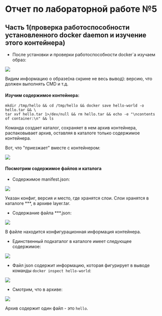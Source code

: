 # Отчет по лабораторной работе №5

## Часть 1(проверка работоспособности установленного docker daemon и изучение этого контейнера)

* После установки и проверки работоспособности docker`a изучаем образ:

![](https://github.com/nebantepermanentnopls/OSLabReports/blob/master/lab5/images/image1.jpg)

Видим информацию о образе(на скрине не весь вывод): версию, что должен выполнять CMD и т.д.

#### Изучим содержимое контейнера:

```
mkdir /tmp/hello && cd /tmp/hello && docker save hello-world -o hello.tar && \
tar xvf hello.tar 1>/dev/null && rm hello.tar && echo -e "\ncontents of container:\n" && ls
```

Команда создает каталог, сохраняет в нем архив контейнера, распаковывает архив, оставляя в каталоге только содержимое контейнера.

Вот, что "приезжает" вместе с контейнером:

![](https://github.com/nebantepermanentnopls/OSLabReports/blob/master/lab5/images/image2.jpg)


#### Посмотрим содержимое файлов и каталога

* Содержимое manifest.json:

![](https://github.com/nebantepermanentnopls/OSLabReports/blob/master/lab5/images/image3.jpg)

Указан конфиг, версия и место, где хранятся слои. Слои хранятся в каталоге ***, в архиве layer.tar.

* Содержание файла ***.json:

![](https://github.com/nebantepermanentnopls/OSLabReports/blob/master/lab5/images/image4.jpg)

В файле находится конфигурационная информация контейнера.

* Единственный подкаталог в каталоге имеет следующее содержимое:

![](https://github.com/nebantepermanentnopls/OSLabReports/blob/master/lab5/images/image6.jpg)

* Файл json содержит информацию, которая фигурирует в выводе команды ```docker inspect hello-world```:

![](https://github.com/nebantepermanentnopls/OSLabReports/blob/master/lab5/images/image7.jpg)

* Смотрим, что в архиве:

![](https://github.com/nebantepermanentnopls/OSLabReports/blob/master/lab5/images/image8.jpg)

Архив содержит один файл - это ```hello```.

